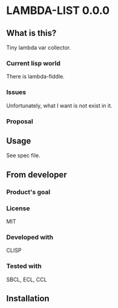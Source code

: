 # LAMBDA-LIST 0.0.0
## What is this?
Tiny lambda var collector.
### Current lisp world
There is lambda-fiddle.
### Issues
Unfortunately, what I want is not exist in it.
### Proposal

## Usage
See spec file.
## From developer

### Product's goal

### License
MIT
### Developed with
CLISP
### Tested with
SBCL, ECL, CCL
## Installation

